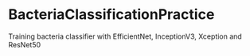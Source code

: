 # BacteriaClassificationPractice
Training bacteria classifier with EfficientNet, InceptionV3, Xception and ResNet50
